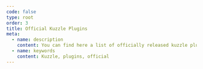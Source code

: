 ```yaml
---
code: false
type: root
order: 3
title: Official Kuzzle Plugins
meta:
  - name: description
    content: You can find here a list of officially released kuzzle plugins
  - name: keywords
    content: Kuzzle, plugins, official
---
```


<Redirect to="/v2" />
